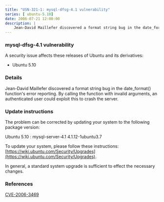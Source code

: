 ```yaml
---
title: "USN-321-1: mysql-dfsg-4.1 vulnerability"
series: [ ubuntu-5.10]
date: 2006-07-21 12:00:00
description: |
    Jean-David Maillefer discovered a format string bug in the date_format() function&#39;s error reporting. By calling the function with invalid arguments, an authenticated user could exploit this to crash the server.
--- 
```

 
 


### mysql-dfsg-4.1 vulnerability

A security issue affects these releases of Ubuntu and its derivatives:

* Ubuntu 5.10

### Details

Jean-David Maillefer discovered a format string bug in the date_format() function&#39;s error reporting. By calling the function with invalid arguments, an authenticated user could exploit this to crash the server.

### Update instructions

The problem can be corrected by updating your system to the following package version:

Ubuntu 5.10
 : mysql-server-4.1 <span>4.1.12-1ubuntu3.7</span>

To update your system, please follow these instructions: [https://wiki.ubuntu.com/Security/Upgrades](https://wiki.ubuntu.com/Security/Upgrades).

In general, a standard system upgrade is sufficient to effect the necessary changes.

### References

 
 [CVE-2006-3469](http://people.ubuntu.com/~ubuntu-security/cve/CVE-2006-3469)
 

